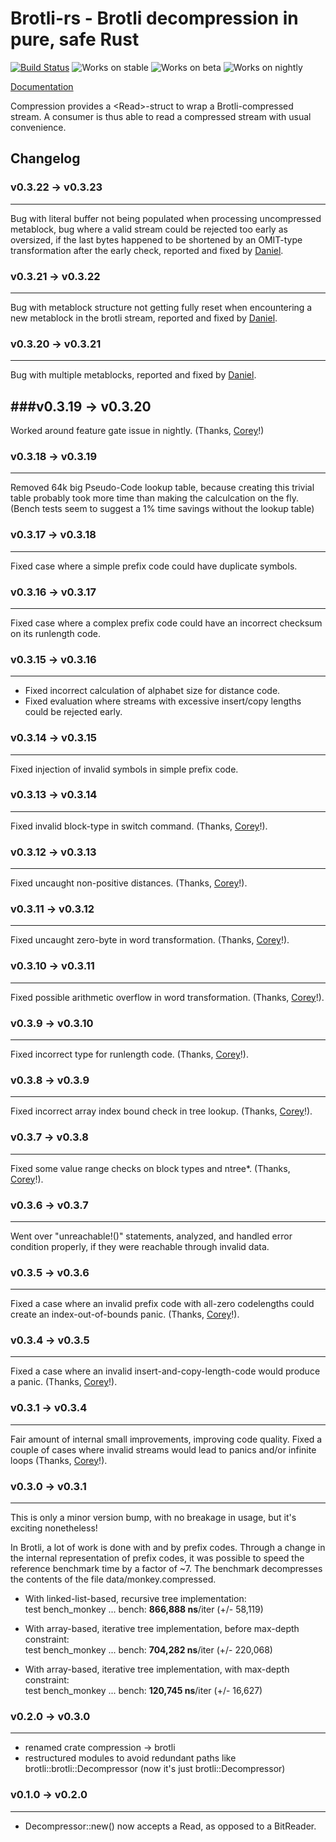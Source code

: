 # Brotli-rs - Brotli decompression in pure, safe Rust

[![Build Status](https://api.travis-ci.org/ende76/brotli-rs.png?branch=master)](https://travis-ci.org/ende76/brotli-rs) ![Works on stable](https://img.shields.io/badge/works%20on-stable-green.svg) ![Works on beta](https://img.shields.io/badge/works%20on-beta-yellow.svg) ![Works on nightly](https://img.shields.io/badge/works%20on-nightly-lightgrey.svg)

[Documentation](http://ende76.github.io/brotli-rs/brotli/)

Compression provides a \<Read\>-struct to wrap a Brotli-compressed stream. A consumer is thus able to read a compressed stream with usual convenience.

## Changelog

### v0.3.22 -> v0.3.23
----------------

Bug with literal buffer not being populated when processing uncompressed metablock, bug where a valid stream could be rejected too early as oversized, if the last bytes happened to be shortened by an OMIT-type transformation after the early check, reported and fixed by [Daniel](https://github.com/danielrh).


### v0.3.21 -> v0.3.22
----------------

Bug with metablock structure not getting fully reset when encountering a new metablock in the brotli stream, reported and fixed by [Daniel](https://github.com/danielrh).

### v0.3.20 -> v0.3.21
----------------

Bug with multiple metablocks, reported and fixed by [Daniel](https://github.com/danielrh).

###v0.3.19 -> v0.3.20
----------------

Worked around feature gate issue in nightly. (Thanks, [Corey](https://github.com/frewsxcv)!)

### v0.3.18 -> v0.3.19
----------------

Removed 64k big Pseudo-Code lookup table, because creating this trivial table probably took more time than making the calculcation on the fly. (Bench tests seem to suggest a 1% time savings without the lookup table)

### v0.3.17 -> v0.3.18
----------------

Fixed case where a simple prefix code could have duplicate symbols.

### v0.3.16 -> v0.3.17
----------------

Fixed case where a complex prefix code could have an incorrect checksum on its runlength code.

### v0.3.15 -> v0.3.16
----------------

- Fixed incorrect calculation of alphabet size for distance code.
- Fixed evaluation where streams with excessive insert/copy lengths could be rejected early. 

### v0.3.14 -> v0.3.15
----------------

Fixed injection of invalid symbols in simple prefix code.

### v0.3.13 -> v0.3.14
----------------

Fixed invalid block-type in switch command. (Thanks, [Corey](https://github.com/frewsxcv)!).

### v0.3.12 -> v0.3.13
----------------

Fixed uncaught non-positive distances. (Thanks, [Corey](https://github.com/frewsxcv)!).

### v0.3.11 -> v0.3.12
----------------

Fixed uncaught zero-byte in word transformation. (Thanks, [Corey](https://github.com/frewsxcv)!).

### v0.3.10 -> v0.3.11
----------------

Fixed possible arithmetic overflow in word transformation. (Thanks, [Corey](https://github.com/frewsxcv)!).

### v0.3.9 -> v0.3.10
----------------

Fixed incorrect type for runlength code. (Thanks, [Corey](https://github.com/frewsxcv)!).

### v0.3.8 -> v0.3.9
----------------

Fixed incorrect array index bound check in tree lookup. (Thanks, [Corey](https://github.com/frewsxcv)!).

### v0.3.7 -> v0.3.8
----------------

Fixed some value range checks on block types and ntree*. (Thanks, [Corey](https://github.com/frewsxcv)!).

### v0.3.6 -> v0.3.7
----------------

Went over "unreachable!()" statements, analyzed, and handled error condition properly, if they were reachable through invalid data.

### v0.3.5 -> v0.3.6
----------------

Fixed a case where an invalid prefix code with all-zero codelengths could create an index-out-of-bounds panic. (Thanks, [Corey](https://github.com/frewsxcv)!).

### v0.3.4 -> v0.3.5
----------------

Fixed a case where an invalid insert-and-copy-length-code would produce a panic. (Thanks, [Corey](https://github.com/frewsxcv)!).

### v0.3.1 -> v0.3.4
----------------

Fair amount of internal small improvements, improving code quality. Fixed a couple of cases where invalid streams would lead to panics and/or infinite loops (Thanks, [Corey](https://github.com/frewsxcv)!).


### v0.3.0 -> v0.3.1
----------------

This is only a minor version bump, with no breakage in usage, but it's exciting nonetheless!

In Brotli, a lot of work is done with and by prefix codes. Through a change in the internal representation of prefix codes, it was possible to speed the reference benchmark time by a factor of ~7. The benchmark decompresses the contents of the file data/monkey.compressed.

- With linked-list-based, recursive tree implementation:  
test bench_monkey              ... bench:     __866,888 ns__/iter (+/- 58,119)

- With array-based, iterative tree implementation, before max-depth constraint:  
test bench_monkey              ... bench:     __704,282 ns__/iter (+/- 220,068)

- With array-based, iterative tree implementation, with max-depth constraint:  
test bench_monkey              ... bench:     __120,745 ns__/iter (+/- 16,627)


### v0.2.0 -> v0.3.0
----------------

- renamed crate compression -> brotli
- restructured modules to avoid redundant paths like brotli::brotli::Decompressor (now it's just brotli::Decompressor)


### v0.1.0 -> v0.2.0
----------------

- Decompressor::new() now accepts a Read, as opposed to a BitReader.
